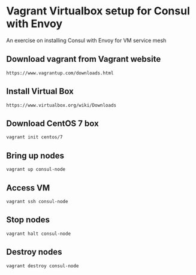 Vagrant Virtualbox setup for Consul with Envoy
========================

An exercise on installing Consul with Envoy for VM service mesh

## Download vagrant from Vagrant website

```
https://www.vagrantup.com/downloads.html
```

## Install Virtual Box

```
https://www.virtualbox.org/wiki/Downloads
```

## Download CentOS 7 box
```
vagrant init centos/7
```

## Bring up nodes

```
vagrant up consul-node
```

## Access VM

```
vagrant ssh consul-node
```

## Stop nodes

```
vagrant halt consul-node
```

## Destroy nodes

```
vagrant destroy consul-node
```
